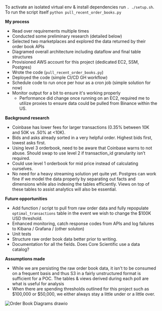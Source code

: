 To activate an isolated virtual env & install dependencies run `. ./setup.sh`.
To run the script itself `python pull_recent_order_books.py`

**My process**
- Read over requirements multiple times
- Conducted some preliminary research (detailed below)
- Selected two marketplaces and explored the data returned by their order book APIs
- Diagramed overall architecture including dataflow and final table structures
- Provisioned AWS account for this project (dedicated EC2, SSM, Postgres)
- Wrote the code (`pull_recent_order_books.py`)
- Deployed the code (simple CI/CD GH workflow)
- Schedule code to run once per hour as a cron job (simple solution for now)
- Monitor output for a bit to ensure it's working properly
  - Performance did change once running on an EC2, required me to utilize proxies to ensure data could be pulled from Binance within the US.
  
**Background research**

- Coinbase has lower fees for larger transactions (0.35% between 10K and 50K vs .50% at <10K).
- Bids and asks already sorted in a very helpful order. Highest bids first, lowest asks first.
- Using level 3 orderbook, need to be aware that Coinbase warns to not abuse. Should swap to use level 2 if transaction_id granularity isn’t required.
- Could use level 1 orderbook for mid price instead of calculating ourselves.
- No need for a heavy streaming solution yet quite yet. Postgres can work fine if we model the data properly
by separating out facts and dimensions while also indexing the tables efficiently. Views on top of these tables to assist analytics will also be essential.


**Future opportunities**
- Add function / script to pull from raw order data and fully repopulate `optimal_transactions` table in the event we wish to change the $100K USD threshold.
- Enhanced monitoring, catch response codes from APIs and log failures to Kibana / Grafana / (other soluton)
- Unit tests
- Structure raw order book data better prior to writing.
- Documentation for all the fields. Does Core Scientific use a data catalog?

**Assumptions made**

- While we are persisting the raw order book data, it isn't to be consumed on a frequent basis and thus S3 in a fairly unstructured format is sufficient for a POC. The tables & views derived during each poll are what is useful for analysis
- When there are spending thresholds outlined for this project such as $100,000 or $50,000, we either always stay a little under or a little over.


![Order Book Diagrams drawio](https://user-images.githubusercontent.com/128027142/226431737-bc287fd3-842f-419d-83fd-a3ae49839c12.svg)
